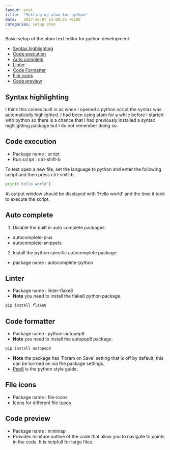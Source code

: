 ```yaml
---
layout: post
title:  "Setting up atom for python"
date:   2017-10-07 14:08:25 +0100
categories: setup atom
---
```

Basic setup of the atom text editor for python development.

* [Syntax highlighting](#syntax-highlighting)
* [Code execution](#code-execution)
* [Auto complete](#auto-complete)
* [Linter](#linter)
* [Code Formatter](#code-formatter)
* [File icons](#file-icons)
* [Code preview](#code-preview)



## Syntax highlighting

I think this comes built in as when I opened a python script the syntax was automatically highlighted.  I had been using atom for a while before I started with python so there is a chance that I had previously installed a syntax highlighting package but I do not remember doing so.


## Code execution

* Package name : script
* Run script : ctrl-shift-b

To test open a new file, set the language to python and enter the following script and then press ctrl-shift-b.
```python
print('hello world')
```
At output window should be displayed with 'Hello world' and the time it took to execute the script.


## Auto complete

1. Disable the built in auto complete packages:

  * autocomplete-plus
  * autocomplete-snippets

2. Install the python specific autocomplete package:

  * package name : autocomplete-python


## Linter

* Package name : linter-flake8
* **Note** you need to install the flake8 python package.
```python
pip install flake8
```

## Code formatter

* Package name : python-autopep8
* **Note** you need to install the autopep8 package.
```python
pip install autopep8
```
* **Note** the package has 'Foram on Save' setting that is off by default, this can be turrned on via the package settings.
* [Pep8](https://www.python.org/dev/peps/pep-0008/) is the python style guide.


## File icons

* Package name : file-icons
* Icons for different file types


## Code preview

* Package name : minimap
* Provides miniture outline of the code that allow you to navigate to points in the code.  It is helpfull for large files.
